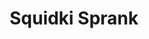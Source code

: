 ---
slug: squidki-sprank
title: Squidki Sprank
description: "Squidki Sprank is an exciting online game. Play for free directly in your browser!"
icon: /images/new_mods/Sprunki Sprank.png
url: https://wowtbc.net/sprunkin/sprunki-sprank/index.html
previewImage: /images/new_mods/Sprunki Sprank.png
type: new mods

# SEO配置
seo:
  title: "Squidki Sprank - Play Free Online Game | Fun Browser Games"
  description: "Squidki Sprank - Play this fun online game for free in your browser. No download required!"
  ogImage: "/images/new_mods/Sprunki Sprank.png"
  keywords: "squidki-sprank, online game, browser game, free game, new mods game, play online"

videoUrls:
  - https://www.youtube.com/embed/example1
  - https://www.youtube.com/embed/example2

whyPlay:
  title: "Why Play Squidki Sprank?"
  items:
    - "Immersive Gameplay: Squidki Sprank offers an engaging and immersive gaming experience that will keep you entertained for hours"
    - "Challenging Levels: Test your skills with increasingly difficult challenges and obstacles"
    - "Beautiful Graphics: Enjoy stunning visuals and smooth animations that bring the game world to life"
    - "Regular Updates: New content and features are added regularly to keep the game fresh and exciting"
    - "Free to Play: Experience all the fun without spending a penny"
    - "Community Features: Connect with other players, share strategies, and compete for high scores"
    - "Cross-Platform: Play on any device with a web browser, no downloads required"

features:
  title: "Key Features of Squidki Sprank"
  image: "/images/new_mods/Sprunki Sprank.png"
  items:
    - "Intuitive Controls: Easy to learn controls make Squidki Sprank accessible for players of all skill levels"
    - "Multiple Game Modes: Enjoy various gameplay options that provide different challenges and experiences"
    - "Character Customization: Personalize your gaming experience with unique characters and items"
    - "Achievement System: Complete special tasks to earn rewards and recognition"
    - "Leaderboards: Compete with players worldwide and see who can achieve the highest scores"

characteristics:
  title: "Game Characteristics"
  image: "/images/new_mods/Sprunki Sprank.png"
  items:
    - "Genre: New mods game with elements of strategy and skill"
    - "Difficulty: Suitable for both casual gamers and those seeking a challenge"
    - "Play Time: Quick sessions or extended gameplay, depending on your preference"
    - "Art Style: Vibrant and engaging visuals that enhance the gaming experience"
    - "Sound Design: Immersive audio that complements the gameplay perfectly"

info: "Squidki Sprank is an exciting online game that offers players a unique and engaging gaming experience. With its intuitive controls, stunning visuals, and challenging gameplay, Squidki Sprank provides hours of entertainment for players of all ages and skill levels. Whether you're looking for a quick gaming session during a break or an extended play session, Squidki Sprank delivers an immersive experience that will keep you coming back for more. The game features multiple levels of increasing difficulty, ensuring that players are constantly challenged as they progress. With regular updates adding new content and features, Squidki Sprank remains fresh and exciting, providing endless entertainment options for its growing community of players."

howToPlayIntro: "Welcome to Squidki Sprank! This guide will walk you through the basics and help you master the game. Whether you're a beginner or looking to improve your skills, these tips and instructions will enhance your gaming experience."

howToPlaySteps:
  - title: "Getting Started"
    description: "Begin your Squidki Sprank adventure by familiarizing yourself with the controls. Use your keyboard or mouse to navigate through the game interface. The tutorial will guide you through the basic mechanics and help you understand the objectives."
  - title: "Understanding the Objectives"
    description: "In Squidki Sprank, your main goal is to progress through levels by completing specific objectives. Each level presents unique challenges that require different strategies and approaches."
  - title: "Mastering the Controls"
    description: "Practice using the controls to improve your precision and reaction time. Squidki Sprank requires quick reflexes and strategic thinking to overcome obstacles and defeat opponents."
  - title: "Utilizing Power-ups"
    description: "Collect power-ups throughout the game to enhance your abilities and overcome difficult challenges. Each power-up offers unique advantages that can be crucial for success."
  - title: "Developing Strategies"
    description: "As you progress in Squidki Sprank, develop effective strategies for different scenarios. Analyze patterns, anticipate challenges, and adapt your approach to maximize your performance."

faq:
  title: "Frequently Asked Questions about Squidki Sprank"
  items:
    - question: "Is Squidki Sprank free to play?"
      answer: "Yes, Squidki Sprank is completely free to play directly in your web browser. No downloads or purchases are required to enjoy the full game experience."
    - question: "Can I play Squidki Sprank on mobile devices?"
      answer: "Yes, Squidki Sprank is optimized for both desktop and mobile play. You can enjoy the game on any device with a web browser and internet connection."
    - question: "Are there any in-game purchases?"
      answer: "While Squidki Sprank is free to play, there may be optional in-game purchases available for cosmetic items or additional features that don't affect core gameplay."
    - question: "How often is Squidki Sprank updated?"
      answer: "The developers regularly update Squidki Sprank with new content, features, and improvements based on player feedback and game performance."
    - question: "Can I play Squidki Sprank offline?"
      answer: "Currently, Squidki Sprank requires an internet connection to play as it's a browser-based online game."
    - question: "Is Squidki Sprank suitable for children?"
      answer: "Yes, Squidki Sprank is designed to be family-friendly and suitable for players of all ages."
    - question: "How do I report bugs or issues?"
      answer: "If you encounter any problems while playing Squidki Sprank, you can report them through the game's support page or contact the developers directly through their website."
    - question: "Still Have Questions?"
      answer: "If you have additional questions about Squidki Sprank that aren't covered in this FAQ, please visit our support center or contact our customer service team for assistance."
---
